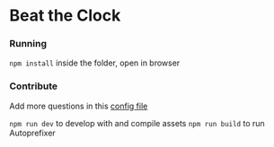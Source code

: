 # Beat the Clock

### Running

`npm install` inside the folder, open in browser

### Contribute

Add more questions in this [config file](https://github.com/benhowdle89/beattheclock/blob/gh-pages/assets/config/questions.js)

`npm run dev` to develop with and compile assets
`npm run build` to run Autoprefixer
